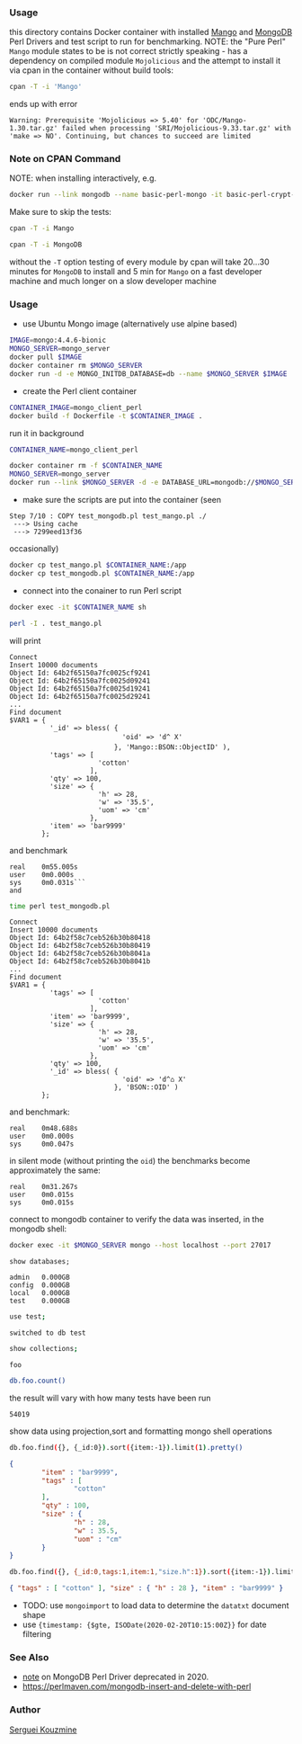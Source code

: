 ﻿### Usage
this directory contains Docker container with installed [Mango](https://metacpan.org/pod/Mango) and [MongoDB](https://metacpan.org/dist/MongoDB) Perl Drivers and test script to run for benchmarking.
NOTE: the "Pure Perl" `Mango` module states to be is not correct strictly speaking - has a dependency on compiled module `Mojolicious` and the attempt to install it via cpan in the container without build tools:
```sh
cpan -T -i 'Mango'
```
ends up with error
```text
Warning: Prerequisite 'Mojolicious => 5.40' for 'ODC/Mango-1.30.tar.gz' failed when processing 'SRI/Mojolicious-9.33.tar.gz' with 'make => NO'. Continuing, but chances to succeed are limited
```
### Note on CPAN Command

NOTE: when installing interactively, e.g.
```sh
docker run --link mongodb --name basic-perl-mongo -it basic-perl-crypt-jasypt  sh
```
Make sure to skip the tests: 
```sh
cpan -T -i Mango
```

```sh
cpan -T -i MongoDB
```
without the `-T` option testing of every module by cpan will take 20...30 minutes for `MongoDB` to install 
and 5 min for `Mango` on a fast developer machine and much longer on a slow developer machine

### Usage

* use Ubuntu Mongo image (alternatively use alpine based)
```sh
IMAGE=mongo:4.4.6-bionic
MONGO_SERVER=mongo_server
docker pull $IMAGE
docker container rm $MONGO_SERVER
docker run -d -e MONGO_INITDB_DATABASE=db --name $MONGO_SERVER $IMAGE
```
* create the Perl client container
```sh
CONTAINER_IMAGE=mongo_client_perl
docker build -f Dockerfile -t $CONTAINER_IMAGE .
```
run it in background
```sh
CONTAINER_NAME=mongo_client_perl

docker container rm -f $CONTAINER_NAME
MONGO_SERVER=mongo_server
docker run --link $MONGO_SERVER -d -e DATABASE_URL=mongodb://$MONGO_SERVER:27017/db --name $CONTAINER_NAME $CONTAINER_IMAGE
```
* make sure the scripts are put into the container (seen 
```text
Step 7/10 : COPY test_mongodb.pl test_mango.pl ./
 ---> Using cache
 ---> 7299eed13f36
``` 
occasionally)

```sh
docker cp test_mango.pl $CONTAINER_NAME:/app
docker cp test_mongodb.pl $CONTAINER_NAME:/app
```

* connect into the conainer to run Perl script


```sh
docker exec -it $CONTAINER_NAME sh
```
```sh
perl -I . test_mango.pl
```
will print
```text
Connect
Insert 10000 documents
Object Id: 64b2f65150a7fc0025cf9241
Object Id: 64b2f65150a7fc0025d09241
Object Id: 64b2f65150a7fc0025d19241
Object Id: 64b2f65150a7fc0025d29241
...
Find document
$VAR1 = {
          '_id' => bless( {
                            'oid' => 'd^ X'
                          }, 'Mango::BSON::ObjectID' ),
          'tags' => [
                      'cotton'
                    ],
          'qty' => 100,
          'size' => {
                      'h' => 28,
                      'w' => '35.5',
                      'uom' => 'cm'
                    },
          'item' => 'bar9999'
        };
```
and benchmark
```text
real    0m55.005s
user    0m0.000s
sys     0m0.031s```
and
```
```sh
time perl test_mongodb.pl
```
```text
Connect
Insert 10000 documents
Object Id: 64b2f58c7ceb526b30b80418
Object Id: 64b2f58c7ceb526b30b80419
Object Id: 64b2f58c7ceb526b30b8041a
Object Id: 64b2f58c7ceb526b30b8041b
...
Find document
$VAR1 = {
          'tags' => [
                      'cotton'
                    ],
          'item' => 'bar9999',
          'size' => {
                      'h' => 28,
                      'w' => '35.5',
                      'uom' => 'cm'
                    },
          'qty' => 100,
          '_id' => bless( {
                            'oid' => 'd^⌂ X'
                          }, 'BSON::OID' )
        };

```
and benchmark:
```text
real    0m48.688s
user    0m0.000s
sys     0m0.047s

```

in silent mode (without printing the `oid`) the benchmarks become approximately the same:

```text
real    0m31.267s
user    0m0.015s
sys     0m0.015s
```


connect to mongodb container to verify the data was inserted, in the mongodb shell:


```sh
docker exec -it $MONGO_SERVER mongo --host localhost --port 27017
```
```
show databases;
```
```text
admin   0.000GB
config  0.000GB
local   0.000GB
test    0.000GB
```
```sh
use test;
```
```text
switched to db test
```
```sh
show collections;
```
```text
foo
```
```sh
db.foo.count()
```
the result will vary  with how many tests have been run
```text
54019
```
show data using projection,sort and formatting mongo shell operations
```sh
db.foo.find({}, {_id:0}).sort({item:-1}).limit(1).pretty()
```
```json
{
        "item" : "bar9999",
        "tags" : [
                "cotton"
        ],
        "qty" : 100,
        "size" : {
                "h" : 28,
                "w" : 35.5,
                "uom" : "cm"
        }
}
```

```sh
db.foo.find({}, {_id:0,tags:1,item:1,"size.h":1}).sort({item:-1}).limit(1).pretty()
```
```json
{ "tags" : [ "cotton" ], "size" : { "h" : 28 }, "item" : "bar9999" }
```
* TODO: use `mongoimport` to load data to determine the `datatxt` document shape
* use `{timestamp: {$gte, ISODate(2020-02-20T10:15:00Z}}` for date filtering

### See Also

  * [note](https://www.mongodb.com/blog/post/the-mongodb-perl-driver-is-being-deprecated) on MongoDB Perl Driver deprecated in 2020.
  * https://perlmaven.com/mongodb-insert-and-delete-with-perl

### Author
[Serguei Kouzmine](kouzmine_serguei@yahoo.com)
